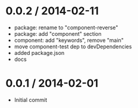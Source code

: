 
0.0.2 / 2014-02-11
==================

  * package: rename to "component-reverse"
  * package: add "component" section
  * component: add "keywords", remove "main"
  * move component-test dep to devDependencies
  * added package.json
  * docs

0.0.1 / 2014-02-01
==================

 * Initial commit
